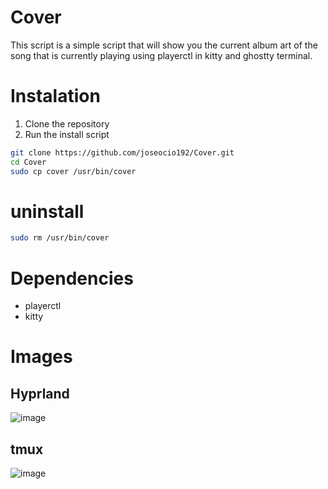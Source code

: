 # Cover
This script is a simple script that will show you the current album art of the song that is currently playing using playerctl in kitty and ghostty terminal. 

# Instalation
1. Clone the repository
2. Run the install script
```bash
git clone https://github.com/joseocio192/Cover.git
cd Cover
sudo cp cover /usr/bin/cover
```

# uninstall 
```bash
sudo rm /usr/bin/cover
```

# Dependencies
- playerctl
- kitty

# Images
## Hyprland
![image](https://github.com/user-attachments/assets/52595fba-b0de-4cb5-aaaa-3836ddb6f595)
## tmux
![image](https://github.com/user-attachments/assets/2bffa027-4753-4d19-8c02-6455cf0000da)

